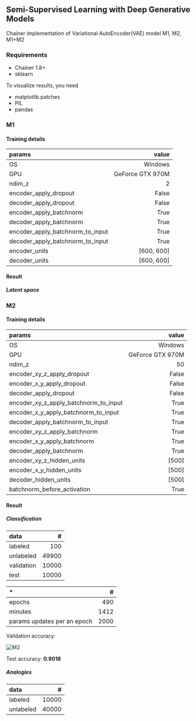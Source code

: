 ## Semi-Supervised Learning with Deep Generative Models

Chainer implementation of Variational AutoEncoder(VAE) model M1, M2, M1+M2 

### Requirements

- Chainer 1.8+
- sklearn

To visualize results, you need

- matplotlib.patches
- PIL
- pandas

### M1

#### Training details

| params | value |
|:-----------|------------:|
| OS | Windows |
| GPU | GeForce GTX 970M |
| ndim_z | 2 |
| encoder_apply_dropout | False |
| decoder_apply_dropout | False |
| encoder_apply_batchnorm | True |
| decoder_apply_batchnorm | True |
| encoder_apply_batchnorm_to_input | True |
| decoder_apply_batchnorm_to_input | True |
| encoder_units | [600, 600] |
| decoder_units | [600, 600] |

#### Result

##### Latent space

### M2

#### Training details

| params | value |
|:-----------|------------:|
| OS | Windows |
| GPU | GeForce GTX 970M |
| ndim_z | 50 |
| encoder_xy_z_apply_dropout | False |
| encoder_x_y_apply_dropout | False |
| decoder_apply_dropout | False |
| encoder_xy_z_apply_batchnorm_to_input | True |
| encoder_x_y_apply_batchnorm_to_input | True |
| decoder_apply_batchnorm_to_input | True |
| encoder_xy_z_apply_batchnorm | True |
| encoder_x_y_apply_batchnorm | True |
| decoder_apply_batchnorm | True |
| encoder_xy_z_hidden_units | [500] |
| encoder_x_y_hidden_units | [500] |
| decoder_hidden_units | [500] |
| batchnorm_before_activation | True |

#### Result

##### Classification

| data | # |
|:-----------|------------:|
| labeled | 100 |
| unlabeled | 49900 |
| validation | 10000 |
| test | 10000 |

| * | # |
|:-----------|------------:|
| epochs | 490 |
| minutes | 1412 |
| params updates per an epoch | 2000 |

Validation accuracy:

![M2](http://musyoku.github.io/images/post/2016-07-02/m2_validation_accuracy.png)

Test accuracy: **0.9018**


##### Analogies

| data | # |
|:-----------|------------:|
| labeled | 10000 |
| unlabeled | 40000 |
